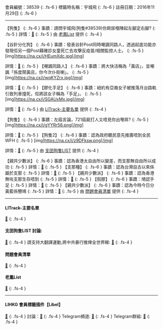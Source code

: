 會員編號：38539
{: .fs-6 }
標籤時名稱：宇城飛
{: .fs-6 }
註冊日期：2016年11月29日
{: .fs-6 }

---

<div class="code-example" markdown="1">

【狗隻】
{: .fs-6 }
事蹟：請問宇城飛(狗隻#38539)你屙尿嗰陣起左腳定右腳?
{: .fs-5 }
詳情：[🔗](https://lih.kg/2891461)
{: .fs-5 }
由 [老鳳List](#老鳳list) 提供
{: .fs-4 }

</div>
<div class="code-example" markdown="1">

【谷針分化狗】
{: .fs-6 }
事蹟：發表谷針Post同時嘲諷同路人，透過起底功能亦發現佢另一個Post藉確診女童死亡去攻擊反疫苗/相關監控人士。
{: .fs-5 }
[img]https://na.cx/i/HEumXdc.jpg[/img]


詳情：[🔗](https://lih.kg/2846150)
{: .fs-5 }
【嘲諷同路人】
{: .fs-6 }
事蹟：將大快活稱為「黃店」，並嘲諷「係度鬧黃店，你今次仆街喇」。
{: .fs-5 }
[img]https://na.cx/i/wqKYZrx.jpg[/img]


詳情：[🔗](https://lih.kg/banzALV)
{: .fs-5 }
【膠化手足】
{: .fs-6 }
事蹟：紐約有亞裔女子被推落月台路軌引致列車撞死，佢將該女子稱為「手足」。
{: .fs-5 }
[img]https://na.cx/i/SGAUxMx.jpg[/img]


詳情：[🔗](https://lih.kg/bgwvciV)
{: .fs-5 }
由 [LITrack-主要名單](#litrack-主要名單) 提供
{: .fs-4 }

</div>
<div class="code-example" markdown="1">

【狗隻】
{: .fs-6 }
事蹟：左癌言論，721癌屍打人又唔見你出嚟屌?
{: .fs-5 }
[img]https://na.cx/i/gYYRr56.png[/img]


詳情：[🔗](https://lih.kg/bhNqedV)
{: .fs-5 }
【狗隻2】
{: .fs-6 }
事蹟：認為政府聽民意先推廣唔到全民WFH
{: .fs-5 }
[img]https://na.cx/i/z9DFksw.png[/img]


詳情：[🔗](https://lih.kg/imFLET)
{: .fs-5 }
由 [支囝狗隻LIST](#支囝狗隻list-討論) 提供
{: .fs-4 }

</div>
<div class="code-example" markdown="1">

【親共少數派】
{: .fs-6 }
事蹟：認為香港太自由所以變差，而支那無自由所以成功
{: .fs-5 }
詳情：[🔗](https://lih.kg/bhyJxFV)
{: .fs-5 }
【支那種】
{: .fs-6 }
事蹟：認為台灣自古以來係屬於支那
{: .fs-5 }
詳情：[🔗](https://lih.kg/bhjbuRV)
{: .fs-5 }
【親共少數派】
{: .fs-6 }
事蹟：認為香港無咗支那生存唔到
{: .fs-5 }
詳情：[🔗](https://lih.kg/bhmoFFV)
{: .fs-5 }
【假膠】
{: .fs-6 }
事蹟：鳩認手足
{: .fs-5 }
詳情：[🔗](https://lih.kg/bdQpEJV)
{: .fs-5 }
【親共少數派】
{: .fs-6 }
事蹟：認為今時今日分黃藍係戇鳩
{: .fs-5 }
詳情：[🔗](https://lih.kg/iapheT)
{: .fs-5 }
由 [問題會員清單](#問題會員清單) 提供
{: .fs-4 }

</div>

---

#### LITrack-主要名單
[🔗](http://tiny.cc/LITrack_GS)
{: .fs-4 }
#### 支囝狗隻LIST 討論: 
[🔗](https://lih.kg/2908480)
{: .fs-4 }
請支持大翻譯運動,將中共暴行推俾全世界睇: [🔗](https://twitter.com/tgtm_official)
{: .fs-4 }
#### 問題會員清單
[🔗](https://github.com/V4KFDgEw8T/rccnmlhnzv)
{: .fs-4 }
#### 老鳳List
[🔗](https://lihkg.com/thread/2808424)
{: .fs-4 }

---

#### LIHKG 會員標籤插件【Libel】
[🔗](https://kitce.github.io/libel)
{: .fs-4 }
討論：[🔗](https://lih.kg/2841778)
{: .fs-4 }
Telegram頻道: [🔗](https://t.me/LibelOfficialChannel)
{: .fs-4 }
Telegram群組: [🔗](https://t.me/LibelOfficialGroup)
{: .fs-4 }
